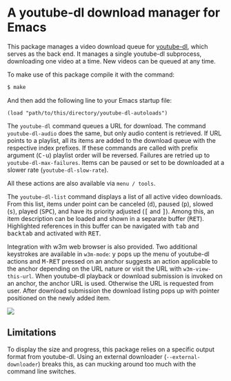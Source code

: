 # A youtube-dl download manager for Emacs

This package manages a video download queue for [youtube-dl][yt], which
serves as the back end. It manages a single youtube-dl subprocess,
downloading one video at a time. New videos can be queued at any time.

To make use of this package compile it with the command:

```bash
$ make
```

And then add the following line to your Emacs startup file:

```elisp
(load "path/to/this/directory/youtube-dl-autoloads")
```

The `youtube-dl` command queues a URL for download. The command
`youtube-dl-audio` does the same, but only audio content is
retrieved. If URL points to a playlist, all its items are added to the
download queue with the respective index prefixes. If these commands
are called with prefix argument (<kbd>C-u</kbd>) playlist order will
be reversed. Failures are retried up to
`youtube-dl-max-failures`. Items can be paused or set to be downloaded
at a slower rate (`youtube-dl-slow-rate`).

All these actions are also available via `menu / tools`.

The `youtube-dl-list` command displays a list of all active video
downloads. From this list, items under point can be canceled
(<kbd>d</kbd>), paused (<kbd>p</kbd>), slowed (<kbd>s</kbd>), played
(<kbd>SPC</kbd>), and have its priority adjusted
(<kbd>[</kbd> and <kbd>]</kbd>). Among this, an item description can
be loaded and shown in a separate buffer (<kbd>RET</kbd>). Highlighted
references in this buffer can be navigated with <kbd>tab</kbd> and
<kbd>backtab</kbd> and activated with <kbd>RET</kbd>.

Integration with w3m web browser is also provided. Two additional
keystrokes are available in `w3m-mode`: <kbd>y</kbd> pops up the menu
of youtube-dl actions and <kbd>M-RET</kbd> pressed on an anchor
suggests an action applicable to the anchor depending on the URL
nature or visit the URL with `w3m-view-this-url`. When youtube-dl
playback or download submission is invoked on an anchor, the anchor
URL is used. Otherwise the URL is requested from user. After download
submission the download listing pops up with pointer positioned on the
newly added item.

![](https://i.imgur.com/wDWNsMf.png)

## Limitations

To display the size and progress, this package relies on a specific
output format from youtube-dl. Using an external downloader
(`--external-downloader`) breaks this, as can mucking around too much
with the command line switches.

[yt]: https://rg3.github.io/youtube-dl/
